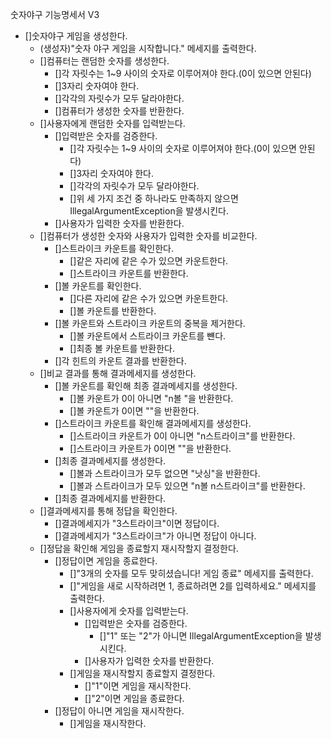 숫자야구 기능명세서 V3

- []숫자야구 게임을 생성한다.
    - (생성자)"숫자 야구 게임을 시작합니다." 메세지를 출력한다.
    - []컴퓨터는 랜덤한 숫자를 생성한다.
        - []각 자릿수는 1~9 사이의 숫자로 이루어져야 한다.(0이 있으면 안된다)
        - []3자리 숫자여야 한다.
        - []각각의 자릿수가 모두 달라야한다.
        - []컴퓨터가 생성한 숫자를 반환한다.
    - []사용자에게 랜덤한 숫자를 입력받는다.
        - []입력받은 숫자를 검증한다.
            - []각 자릿수는 1~9 사이의 숫자로 이루어져야 한다.(0이 있으면 안된다)
            - []3자리 숫자여야 한다.
            - []각각의 자릿수가 모두 달라야한다.
            - []위 세 가지 조건 중 하나라도 만족하지 않으면 IllegalArgumentException을 발생시킨다.
        - []사용자가 입력한 숫자를 반환한다.
    - []컴퓨터가 생성한 숫자와 사용자가 입력한 숫자를 비교한다.
        - []스트라이크 카운트를 확인한다.
            - []같은 자리에 같은 수가 있으면 카운트한다.
            - []스트라이크 카운트를 반환한다.
        - []볼 카운트를 확인한다.
            - []다른 자리에 같은 수가 있으면 카운트한다.
            - []볼 카운트를 반환한다.
        - []볼 카운트와 스트라이크 카운트의 중복을 제거한다.
            - []볼 카운트에서 스트라이크 카운트를 뺸다.
            - []최종 볼 카운트를 반환한다.
        - []각 힌트의 카운트 결과를 반환한다.
    - []비교 결과를 통해 결과메세지를 생성한다.
        - []볼 카운트를 확인해 최종 결과메세지를 생성한다.
            - []볼 카운트가 0이 아니면 "n볼 "을 반환한다.
            - []볼 카운트가 0이면 ""을 반환한다.
        - []스트라이크 카운트를 확인해 결과메세지를 생성한다.
            - []스트라이크 카운트가 0이 아니면 "n스트라이크"를 반환한다.
            - []스트라이크 카운트가 0이면 ""을 반환한다.
        - []최종 결과메세지를 생성한다.
            - []볼과 스트라이크가 모두 없으면 "낫싱"을 반환한다.
            - []볼과 스트라이크가 모두 있으면 "n볼 n스트라이크"를 반환한다.
        - []최종 결과메세지를 반환한다.
    - []결과메세지를 통해 정답을 확인한다.
        - []결과메세지가 "3스트라이크"이면 정답이다.
        - []결과메세지가 "3스트라이크"가 아니면 정답이 아니다.
    - []정답을 확인해 게임을 종료할지 재시작할지 결정한다.
        - []정답이면 게임을 종료한다.
            - []"3개의 숫자를 모두 맞히셨습니다! 게임 종료" 메세지를 출력한다.
            - []"게임을 새로 시작하려면 1, 종료하려면 2를 입력하세요." 메세지를 출력한다.
            - []사용자에게 숫자를 입력받는다.
                - []입력받은 숫자를 검증한다.
                    - []"1" 또는 "2"가 아니면 IllegalArgumentException을 발생시킨다.
                - []사용자가 입력한 숫자를 반환한다.
            - []게임을 재시작할지 종료할지 결정한다.
                - []"1"이면 게임을 재시작한다.
                - []"2"이면 게임을 종료한다.
        - []정답이 아니면 게임을 재시작한다.
            - []게임을 재시작한다.